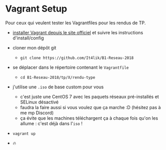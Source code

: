 # Vagrant Setup

Pour ceux qui veulent tester les Vagrantfiles pour les rendus de TP.  

* [installer Vagrant depuis le site officiel](https://www.vagrantup.com/) et suivre les instructions d'install/config

* cloner mon dépôt git
  * `git clone https://github.com/It4lik/B1-Reseau-2018`

* se déplacer dans le répertoire contenant le `Vagrantfile`
  * `cd B1-Reseau-2018/tp/X/rendu-type`

* j'utilise une `.iso` de base custom pour vous
  * c'est juste une CentOS 7 avec les paquets réseaux pré-installés et SELinux désactivé
  * faudra la faire aussi si vous voulez que ça marche :D (hésitez pas à me mp Discord)
  * ça évite que les machines téléchargent ça à chaque fois qu'on les allume : c'est déjà dans l'`iso` !

* `vagrant up`

* :fire: